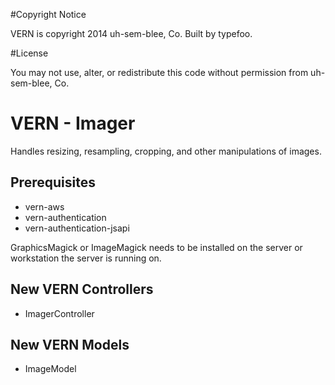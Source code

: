 #Copyright Notice

VERN is copyright 2014 uh-sem-blee, Co. Built by typefoo.

#License

You may not use, alter, or redistribute this code without permission from uh-sem-blee, Co.

# VERN - Imager

Handles resizing, resampling, cropping, and other manipulations of images.

## Prerequisites

- vern-aws
- vern-authentication
- vern-authentication-jsapi

GraphicsMagick or ImageMagick needs to be installed on the server or workstation the server is running on.

## New VERN Controllers

* ImagerController

## New VERN Models

* ImageModel

